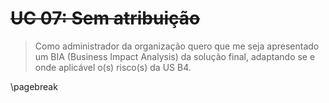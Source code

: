 # ~~UC 07: Sem atribuição~~

> Como administrador da organização quero que me seja apresentado um BIA
> (Business Impact Analysis) da solução final, adaptando se e onde aplicável
> o(s) risco(s) da US B4.

\pagebreak
